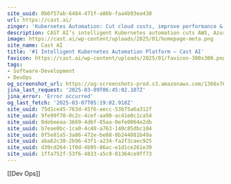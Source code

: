 ```yaml
---
site_uuid: 0b6f57ab-6484-471f-a86b-faa4b93ea430
url: https://cast.ai/
zinger: 'Kubernetes Automation: Cut cloud costs, improve performance & enhance security'
description: CAST AI’s intelligent Kubernetes automation cuts AWS, Azure, and GCP cloud costs, improves application performance, and boosts DevOps productivity.
image: https://cast.ai/wp-content/uploads/2025/01/homepage-meta.png
site_name: Cast AI
title: '#1 Intelligent Kubernetes Automation Platform – Cast AI'
favicon: https://cast.ai/wp-content/uploads/2025/01/favicon-300x300.png
tags:
- Software-Development
- DevOps
og_screenshot_url: https://og-screenshots-prod.s3.amazonaws.com/1366x768/80/false/a7449c875f712ddbcea9b3062ec7627f011833f162e752f68c3d59a09a8baac1.jpeg
jina_last_request: '2025-03-09T06:45:02.107Z'
jina_error: 'Error occurred'
og_last_fetch: '2025-03-07T05:19:02.918Z'
site_uuid: 75d1ce45-763d-45f6-aecc-53b75a6a312f
site_uuid: 9fe99f70-0c2c-4cef-aa90-ac41e0c1ca54
site_uuid: 8debeeaa-3669-4d6f-85aa-0efe0064e2db
site_uuid: b7eae0bc-1ca0-4c48-a763-140c85dbc104
site_uuid: 0f5e81a5-3a86-472e-be88-8b244081b49a
site_uuid: aba62c38-2b96-43f1-a234-fa2f3caec925
site_uuid: d39cd264-1f0d-4b95-86ac-e1d1ce261e39
site_uuid: 1ffa752f-53f6-4833-a5c9-81364ce9ff73
---
```

[[Dev Ops]]
